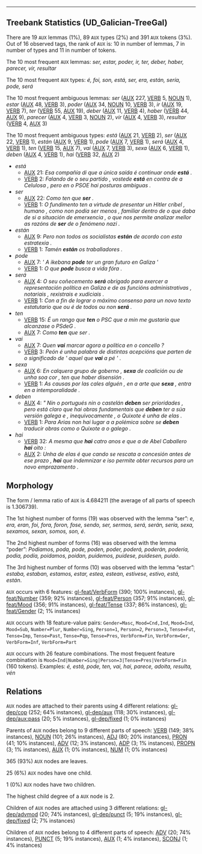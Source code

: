 

--------------------------------------------------------------------------------

## Treebank Statistics (UD_Galician-TreeGal)

There are 19 `AUX` lemmas (1%), 89 `AUX` types (2%) and 391 `AUX` tokens (3%).
Out of 16 observed tags, the rank of `AUX` is: 10 in number of lemmas, 7 in number of types and 11 in number of tokens.

The 10 most frequent `AUX` lemmas: <em>ser, estar, poder, ir, ter, deber, haber, parecer, vir, resultar</em>

The 10 most frequent `AUX` types:  <em>é, foi, son, está, ser, era, están, sería, pode, será</em>

The 10 most frequent ambiguous lemmas: <em>ser</em> ([AUX]() 227, [VERB]() 5, [NOUN]() 1), <em>estar</em> ([AUX]() 48, [VERB]() 3), <em>poder</em> ([AUX]() 34, [NOUN]() 10, [VERB]() 3), <em>ir</em> ([AUX]() 19, [VERB]() 7), <em>ter</em> ([VERB]() 55, [AUX]() 19), <em>deber</em> ([AUX]() 11, [VERB]() 4), <em>haber</em> ([VERB]() 44, [AUX]() 9), <em>parecer</em> ([AUX]() 4, [VERB]() 3, [NOUN]() 2), <em>vir</em> ([AUX]() 4, [VERB]() 3), <em>resultar</em> ([VERB]() 4, [AUX]() 3)

The 10 most frequent ambiguous types:  <em>está</em> ([AUX]() 21, [VERB]() 2), <em>ser</em> ([AUX]() 22, [VERB]() 1), <em>están</em> ([AUX]() 9, [VERB]() 1), <em>pode</em> ([AUX]() 7, [VERB]() 1), <em>será</em> ([AUX]() 4, [VERB]() 1), <em>ten</em> ([VERB]() 15, [AUX]() 7), <em>vai</em> ([AUX]() 7, [VERB]() 3), <em>sexa</em> ([AUX]() 6, [VERB]() 1), <em>deben</em> ([AUX]() 4, [VERB]() 1), <em>hai</em> ([VERB]() 32, [AUX]() 2)


* <em>está</em>
  * [AUX]() 21: <em>Esa compañía di que a única saída é continuar onde <b>está</b> .</em>
  * [VERB]() 2: <em>Falando de o seu partido , vostede <b>está</b> en contra de a Celulosa , pero en o PSOE hai posturas ambiguas .</em>
* <em>ser</em>
  * [AUX]() 22: <em>Como ten que <b>ser</b> .</em>
  * [VERB]() 1: <em>O fundimento ten a virtude de presentar un Hitler críbel , humano , como non podía ser menos , familiar dentro de o que daba de si a situación de emerxencia , o que nos permite analizar mellor as razóns de <b>ser</b> de o fenómeno nazi .</em>
* <em>están</em>
  * [AUX]() 9: <em>Pero non todos os socialistas <b>están</b> de acordo con esta estratexia .</em>
  * [VERB]() 1: <em>Tamén <b>están</b> os traballadores .</em>
* <em>pode</em>
  * [AUX]() 7: <em>' A ikebana <b>pode</b> ter un gran futuro en Galiza '</em>
  * [VERB]() 1: <em>O que <b>pode</b> busca a vida fóra .</em>
* <em>será</em>
  * [AUX]() 4: <em>O seu coñecemento <b>será</b> obrigado para exercer a representación política en Galiza e de as funcións administrativas , notariais , rexistrais e xudiciais .</em>
  * [VERB]() 1: <em>Con a fin de lograr o máximo consenso para un novo texto estatutario que ou é de todos ou non <b>será</b> .</em>
* <em>ten</em>
  * [VERB]() 15: <em>É un rango que <b>ten</b> o PSC que a min me gustaría que alcanzase o PSdeG .</em>
  * [AUX]() 7: <em>Como <b>ten</b> que ser .</em>
* <em>vai</em>
  * [AUX]() 7: <em>Quen <b>vai</b> marcar agora a política en o concello ?</em>
  * [VERB]() 3: <em>Peón é unha palabra de distintas acepcións que parten de o significado de ' aquel que <b>vai</b> a pé ' .</em>
* <em>sexa</em>
  * [AUX]() 6: <em>En calquera grupo de goberno , <b>sexa</b> de coalición ou de unha soa cor , ten que haber disensión .</em>
  * [VERB]() 1: <em>As causas por las cales alguén , en a arte que <b>sexa</b> , entra en a intemporalidade .</em>
* <em>deben</em>
  * [AUX]() 4: <em>" Nin o portugués nin o castelán <b>deben</b> ser prioridades , pero está claro que hai obras fundamentais que <b>deben</b> ter a súa versión galega e , inequivocamente , o Quixote é unha de elas .</em>
  * [VERB]() 1: <em>Para Arias non hai lugar a a polémica sobre se <b>deben</b> traducir obras como o Quixote a o galego .</em>
* <em>hai</em>
  * [VERB]() 32: <em>A mesma que <b>hai</b> catro anos e que a de Abel Caballero <b>hai</b> oito :</em>
  * [AUX]() 2: <em>Unha de elas é que cando se rescata a concesión antes de ese prazo , <b>hai</b> que indemnizar e iso permite obter recursos para un novo emprazamento .</em>

## Morphology

The form / lemma ratio of `AUX` is 4.684211 (the average of all parts of speech is 1.306739).

The 1st highest number of forms (19) was observed with the lemma “ser”: <em>e, era, eran, foi, fora, foron, fose, sendo, ser, sermos, será, serán, sería, sexa, sexamos, sexan, somos, son, é</em>.

The 2nd highest number of forms (16) was observed with the lemma “poder”: <em>Podiamos, poda, pode, poden, poder, poderá, poderán, podería, podia, podía, poidamos, poidan, puidemos, puidese, puidesen, puido</em>.

The 3rd highest number of forms (10) was observed with the lemma “estar”: <em>estaba, estaban, estamos, estar, estea, estean, estivese, estivo, está, están</em>.

`AUX` occurs with 6 features: [gl-feat/VerbForm]() (390; 100% instances), [gl-feat/Number]() (359; 92% instances), [gl-feat/Person]() (357; 91% instances), [gl-feat/Mood]() (356; 91% instances), [gl-feat/Tense]() (337; 86% instances), [gl-feat/Gender]() (2; 1% instances)

`AUX` occurs with 18 feature-value pairs: `Gender=Masc`, `Mood=Cnd,Ind`, `Mood=Ind`, `Mood=Sub`, `Number=Plur`, `Number=Sing`, `Person=1`, `Person=2`, `Person=3`, `Tense=Fut`, `Tense=Imp`, `Tense=Past`, `Tense=Pqp`, `Tense=Pres`, `VerbForm=Fin`, `VerbForm=Ger`, `VerbForm=Inf`, `VerbForm=Part`

`AUX` occurs with 26 feature combinations.
The most frequent feature combination is `Mood=Ind|Number=Sing|Person=3|Tense=Pres|VerbForm=Fin` (160 tokens).
Examples: <em>é, está, pode, ten, vai, hai, parece, adoita, resulta, vén</em>


## Relations

`AUX` nodes are attached to their parents using 4 different relations: [gl-dep/cop]() (252; 64% instances), [gl-dep/aux]() (118; 30% instances), [gl-dep/aux:pass]() (20; 5% instances), [gl-dep/fixed]() (1; 0% instances)

Parents of `AUX` nodes belong to 9 different parts of speech: [VERB]() (149; 38% instances), [NOUN]() (101; 26% instances), [ADJ]() (80; 20% instances), [PRON]() (41; 10% instances), [ADV]() (12; 3% instances), [ADP]() (3; 1% instances), [PROPN]() (3; 1% instances), [AUX]() (1; 0% instances), [NUM]() (1; 0% instances)

365 (93%) `AUX` nodes are leaves.

25 (6%) `AUX` nodes have one child.

1 (0%) `AUX` nodes have two children.

The highest child degree of a `AUX` node is 2.

Children of `AUX` nodes are attached using 3 different relations: [gl-dep/advmod]() (20; 74% instances), [gl-dep/punct]() (5; 19% instances), [gl-dep/fixed]() (2; 7% instances)

Children of `AUX` nodes belong to 4 different parts of speech: [ADV]() (20; 74% instances), [PUNCT]() (5; 19% instances), [AUX]() (1; 4% instances), [SCONJ]() (1; 4% instances)


